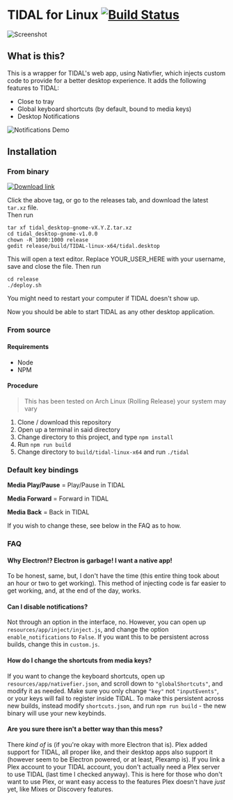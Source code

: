# TIDAL for Linux [![Build Status](https://travis-ci.com/rippin93/tidal-desktop.svg?branch=master)](https://travis-ci.com/rippin93/tidal-desktop)

![Screenshot](https://i.imgur.com/jbOdW8a.png)

## What is this?

This is a wrapper for TIDAL's web app, using Nativfier, which injects custom code to provide for a better desktop experience. It adds the following features to TIDAL:

- Close to tray
- Global keyboard shortcuts (by default, bound to media keys)
- Desktop Notifications

![Notifications Demo](https://i.imgur.com/s3ruu5t.png)

## Installation

### From binary
[![Download link](https://img.shields.io/badge/Github-Download-blue.svg?style=for-the-badge&logo=github)](https://github.com/dxwil/tidal-desktop-gnome/releases/latest)

Click the above tag, or go to the releases tab, and download the latest `tar.xz` file.\
Then run
```
tar xf tidal_desktop-gnome-vX.Y.Z.tar.xz
cd tidal_desktop-gnome-v1.0.0
chown -R 1000:1000 release
gedit release/build/TIDAL-linux-x64/tidal.desktop
```
This will open a text editor. Replace YOUR_USER_HERE with your username, save and close the file.
Then run
```
cd release
./deploy.sh
```
You might need to restart your computer if TIDAL doesn't show up.

Now you should be able to start TIDAL as any other desktop application.

### From source

#### Requirements

- Node
- NPM

#### Procedure

> This has been tested on Arch Linux (Rolling Release) your system may vary

1. Clone / download this repository
2. Open up a terminal in said directory
3. Change directory to this project, and type `npm install`
4. Run `npm run build`
5. Change directory to `build/tidal-linux-x64` and run `./tidal`

### Default key bindings

**Media Play/Pause** = Play/Pause in TIDAL

**Media Forward** = Forward in TIDAL

**Media Back** = Back in TIDAL

If you wish to change these, see below in the FAQ as to how.
### FAQ

#### Why Electron!? Electron is garbage! I want a native app!

To be honest, same, but, I don't have the time (this entire thing took about an hour or two to get working). This method of injecting code is far easier to get working, and, at the end of the day, works.

#### Can I disable notifications?

Not through an option in the interface, no. However, you can open up `resources/app/inject/inject.js`, and change the option `enable_notifications` to `False`. If you want this to be persistent across builds, change this in `custom.js`.

#### How do I change the shortcuts from media keys?

If you want to change the keyboard shortcuts, open up `resources/app/nativefier.json`, and scroll down to `"globalShortcuts"`, and modify it as needed. Make sure you only change `"key"` not `"inputEvents"`, or your keys will fail to register inside TIDAL. To make this persistent across new builds, instead modify `shortcuts.json`, and run `npm run build` - the new binary will use your new keybinds.

#### Are you sure there isn't a better way than this mess?

There *kind of* is (if you're okay with more Electron that is). Plex added support for TIDAL, all proper like, and their desktop apps also support it (however seem to be Electron powered, or at least, Plexamp is). If you link a Plex account to your TIDAL account, you don't actually need a Plex server to use TIDAL (last time I checked anyway). This is here for those who don't want to use Plex, or want easy access to the features Plex doesn't have *just* yet, like Mixes or Discovery features.
